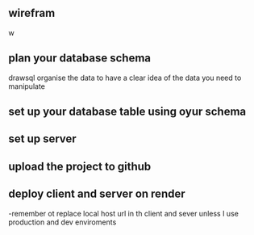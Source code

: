 ## wirefram

w

## plan your database schema

drawsql
organise the data to have a clear idea of the data you need to manipulate

## set up your database table using oyur schema

## set up server

## upload the project to github

## deploy client and server on render

-remember ot replace local host url in th client and sever unless I use production and dev enviroments

